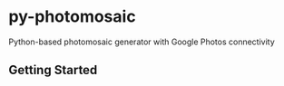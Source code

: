 # py-photomosaic
Python-based photomosaic generator with Google Photos connectivity

## Getting Started
